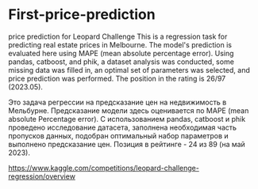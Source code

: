 # First-price-prediction
price prediction for Leopard Challenge
This is a regression task for predicting real estate prices in Melbourne. The model's prediction is evaluated here using MAPE (mean absolute percentage error). Using pandas, catboost, and phik, a dataset analysis was conducted, some missing data was filled in, an optimal set of parameters was selected, and price prediction was performed. The position in the rating is 26/97 (2023.05).

Это задача регрессии на предсказание цен на недвижимость в Мельбурне. Предсказание модели здесь оценивается по MAPE (mean absolute Percentage error). С использованием pandas, catboost и phik проведено исследование датасета, заполнена необходимая часть пропусков данных, подобран оптимальный набор параметров и выполнено предсказание цен. Позиция в рейтинге - 24 из 89 (на май 2023).

https://www.kaggle.com/competitions/leopard-challenge-regression/overview
